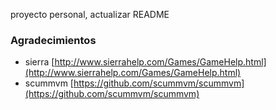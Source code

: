 proyecto personal, actualizar README


### Agradecimientos

  - sierra    [http://www.sierrahelp.com/Games/GameHelp.html](http://www.sierrahelp.com/Games/GameHelp.html)
  - scummvm   [https://github.com/scummvm/scummvm](https://github.com/scummvm/scummvm)
